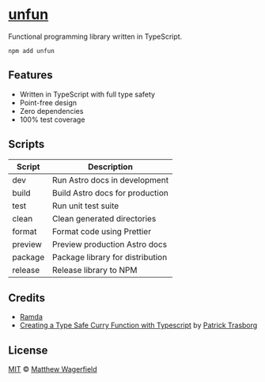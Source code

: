 # [unfun]

Functional programming library written in TypeScript.

    npm add unfun

## Features

- Written in TypeScript with full type safety
- Point-free design
- Zero dependencies
- 100% test coverage

## Scripts

| Script  | Description                      |
| ------- | -------------------------------- |
| dev     | Run Astro docs in development    |
| build   | Build Astro docs for production  |
| test    | Run unit test suite              |
| clean   | Clean generated directories      |
| format  | Format code using Prettier       |
| preview | Preview production Astro docs    |
| package | Package library for distribution |
| release | Release library to NPM           |

## Credits

- [Ramda][ramda]
- [Creating a Type Safe Curry Function with Typescript](https://medium.com/@patrick.trasborg/creating-a-type-safe-curry-function-with-typescript-3eeb29b5457d) by [Patrick Trasborg](https://medium.com/@patrick.trasborg)

## License

[MIT][license] © [Matthew Wagerfield][wagerfield]

[wagerfield]: https://github.com/wagerfield
[unfun]: https://github.com/wagerfield/unfun#readme
[license]: https://github.com/wagerfield/unfun/blob/main/license
[ramda]: https://ramdajs.com/
